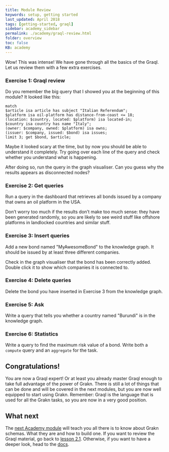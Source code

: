 ```yaml
---
title: Module Review
keywords: setup, getting started
last_updated: April 2018
tags: [getting-started, graql]
sidebar: academy_sidebar
permalink: ./academy/graql-review.html
folder: overview
toc: false
KB: academy
---
```


Wow! This was intense! We have gone through all the basics of the Graql. Let us review them with a few extra exercises.

### Exercise 1: Graql review
Do you remember the big query that I showed you at the beginning of this module? It looked like this:

```graql
match
$article isa article has subject "Italian Referendum";
$platform isa oil-platform has distance-from-coast <= 18;
(location: $country, located: $platform) isa located-in;
$country isa country has name "Italy";
(owner: $company, owned: $platform) isa owns;
(issuer: $company, issued: $bond) isa issues;
limit 3; get $bond, $article;
```
Maybe it looked scary at the time, but by now you should be able to understand it completely. Try going over each line of the query and check whether you understand what is happening.

After doing so, run the query in the graph visualiser. Can you guess why the results appears as disconnected nodes?

### Exercise 2: Get queries
Run a query in the dashboard that retrieves all bonds issued by a company that owns an oil platform in the USA.

Don’t worry too much if the results don’t make too much sense: they have been generated randomly, so you are likely to see weird stuff like offshore platforms in landlocked countries and similar stuff.

### Exercise 3: Insert queries
Add a new bond named "MyAwesomeBond" to the knowledge graph. It should be issued by at least three different companies.

Check in the graph visualiser that the bond has been correctly added. Double click it to show which companies it is connected to.

### Exercise 4: Delete queries
Delete the bond you have inserted in Exercise 3 from the knowledge graph.

### Exercise 5: Ask
Write a query that tells you whether a country named "Burundi" is in the knowledge graph.

### Exercise 6: Statistics
Write a query to find the maximum risk value of a bond.
Write both a `compute` query and an `aggregate` for the task.

## Congratulations!
You are now a Graql expert! Or at least you already master Graql enough to take full advantage of the power of Grakn. There is still a lot of things that can be done and will be covered in the next modules, but you are now well equipped to start using Grakn. Remember: Graql is the language that is used for all the Grakn tasks, so you are now in a very good position.

## What next
The [next Academy module](./schema-elements.html) will teach you all there is to know about Grakn schemas. What they are and how to build one. If you want to review the Graql material, go back to [lesson 2.1](./graql-intro.html). Otherwise, if you want to have a deeper look, head to the [docs](../index.html).
